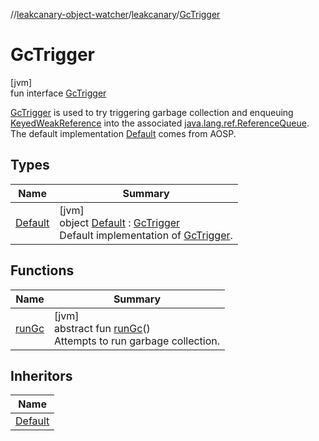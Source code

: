 //[leakcanary-object-watcher](../../../index.md)/[leakcanary](../index.md)/[GcTrigger](index.md)

# GcTrigger

[jvm]\
fun interface [GcTrigger](index.md)

[GcTrigger](index.md) is used to try triggering garbage collection and enqueuing [KeyedWeakReference](../-keyed-weak-reference/index.md) into the associated [java.lang.ref.ReferenceQueue](https://docs.oracle.com/javase/8/docs/api/java/lang/ref/ReferenceQueue.html). The default implementation [Default](-default/index.md) comes from AOSP.

## Types

| Name | Summary |
|---|---|
| [Default](-default/index.md) | [jvm]<br>object [Default](-default/index.md) : [GcTrigger](index.md)<br>Default implementation of [GcTrigger](index.md). |

## Functions

| Name | Summary |
|---|---|
| [runGc](run-gc.md) | [jvm]<br>abstract fun [runGc](run-gc.md)()<br>Attempts to run garbage collection. |

## Inheritors

| Name |
|---|
| [Default](-default/index.md) |
